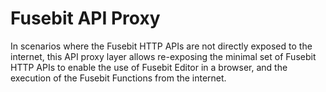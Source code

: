 # Fusebit API Proxy

In scenarios where the Fusebit HTTP APIs are not directly exposed to the internet, this API proxy layer allows re-exposing the minimal set of Fusebit HTTP APIs to enable the use of Fusebit Editor in a browser, and the execution of the Fusebit Functions from the internet. 
